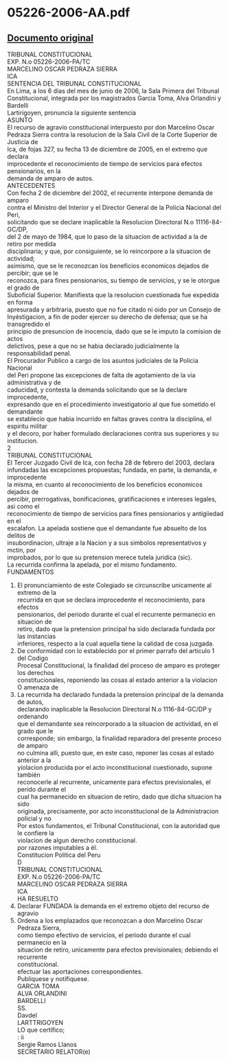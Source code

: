
05226-2006-AA.pdf
=================
  
[Documento original](https://tc.gob.pe/jurisprudencia/2007/05226-2006-AA.pdf)  
---  
TRIBUNAL CONSTITUCIONAL  
EXP. N.o 05226-2006-PA/TC  
MARCELINO OSCAR PEDRAZA SIERRA  
ICA  
SENTENCIA DEL TRIBUNAL CONSTITUCIONAL  
En Lima, a los 6 dias del mes de junio de 2006, la Sala Primera del Tribunal  
Constitucional, integrada por los magistrados Garcia Toma, Alva Orlandini y Bardelli  
Lartirigoyen, pronuncia la siguiente sentencia  
ASUNTO  
El recurso de agravio constitucional interpuesto por don Marcelino Oscar  
Pedraza Sierra contra la resolucion de la Sala Civil de la Corte Superior de Justicia de  
Ica, de fojas 327, su fecha 13 de diciembre de 2005, en el extremo que declara  
improcedente el reconocimiento de tiempo de servicios para efectos pensionarios, en la  
demanda de amparo de autos.  
ANTECEDENTES  
Con fecha 2 de diciembre del 2002, el recurrente interpone demanda de amparo  
contra el Ministro del Interior y el Director General de la Policia Nacional del Peri,  
solicitando que se declare inaplicable la Resolucion Directoral N.o 11116-84-GC/DP,  
del 2 de mayo de 1984, que lo paso de la situacion de actividad a la de retiro por medida  
disciplinaria; y que, por consiguiente, se lo reincorpore a la situacion de actividad;  
asimismo, que se le reconozcan los beneficios economicos dejados de percibir; que se le  
reconozca, para fines pensionarios, su tiempo de servicios, y se le otorgue el grado de  
Suboficial Superior. Manifiesta que la resolucion cuestionada fue expedida en forma  
apresurada y arbitraria, puesto que no fue citado ni oido por un Consejo de  
Inyéstigacion, a fin de poder ejercer su derecho de defensa; que se ha transgredido el  
principio de presuncion de inocencia, dado que se le imputo la comision de actos  
delictivos, pese a que no se habia declarado judicialmente la responsabilidad penal.  
El Procurador Publico a cargo de los asuntos judiciales de la Policia Nacional  
del Peri propone las excepciones de falta de agotamiento de la via administrativa y de  
caducidad, y contesta la demanda solicitando que se la declare improcedente,  
expresando que en el procedimiento investigatorio al que fue sometido el demandante  
se establecio que habia incurrido en faltas graves contra la disciplina, el espiritu militar  
y el decoro, por haber formulado declaraciones contra sus superiores y su institucion.  
2  
TRIBUNAL CONSTITUCIONAL  
El Tercer Juzgado Civil de Ica, con fecha 28 de febrero del 2003, declara  
infundadas las excepciones propuestas; fundada, en parte, la demanda, e improcedente  
la misma, en cuanto al reconocimiento de los beneficios economicos dejados de  
percibir, prerrogativas, bonificaciones, gratificaciones e intereses legales, asi como el  
reconocimiento de tiempo de servicios para fines pensionarios y antigiiedad en el  
escalafon. La apelada sostiene que el demandante fue absuelto de los delitos de  
insubordinacion, ultraje a la Nacion y a sus simbolos representativos y mctin, por  
improbados, por lo que su pretension merece tutela juridica (sic).  
La recurrida confirma la apelada, por el mismo fundamento.  
FUNDAMENTOS  
1. El pronunciamiento de este Colegiado se circunscribe unicamente al extremo de la  
recurrida en que se declara improcedente el reconocimiento, para efectos  
pensionarios, del periodo durante el cual el recurrente permanecio en situacion de  
retiro, dado que la pretension principal ha sido declarada fundada por las instancias  
inferiores, respecto a la cual aquella tiene la calidad de cosa juzgada.  
2. De conformidad con lo establecido por el primer parrafo del articulo 1 del Codigo  
Procesal Constitucional, la finalidad del proceso de amparo es proteger los derechos  
constitucionales, reponiendo las cosas al estado anterior a la violacion O amenaza de  
3. La recurrida ha declarado fundada la pretension principal de la demanda de autos,  
declarando inaplicable la Resolucion Directoral N.o 1116-84-GC/DP y ordenando  
que el demandante sea reincorporado a la situacion de actividad, en el grado que le  
corresponde; sin embargo, la finalidad reparadora del presente proceso de amparo  
no culmina alli, puesto que, en este caso, reponer las cosas al estado anterior a la  
yiolacion producida por el acto inconstitucional cuestionado, supone también  
reconocerle al recurrente, unicamente para efectos previsionales, el perido durante el  
cual ha permanecido en situacion de retiro, dado que dicha situacion ha sido  
originada, precisamente, por acto inconstitucional de la Administracion policial y no  
Por estos fundamentos, el Tribunal Constitucional, con la autoridad que le confiere la  
violacion de algun derecho constitucional.  
por razones imputables a él.  
Constitucion Politica del Peru  
D  
TRIBUNAL CONSTITUCIONAL  
EXP. N.o 05226-2006-PA/TC  
MARCELINO OSCAR PEDRAZA SIERRA  
ICA  
HA RESUELTO  
1. Declarar FUNDADA la demanda en el extremo objeto del recurso de agravio  
2. Ordena a los emplazados que reconozcan a don Marcelino Oscar Pedraza Sierra,  
como tiempo efectivo de servicios, el periodo durante el cual permanecio en la  
situacion de retiro, unicamente para efectos previsionales; debiendo el recurrente  
constitucional.  
efectuar las aportaciones correspondientes.  
Publiquese y notifiquese.  
GARCIA TOMA  
ALVA ORLANDINI  
BARDELLI  
SS.  
Davdel  
LARTTRIGOYEN  
LO que certifico;  
: ii  
Sergie Ramos Llanos  
SECRETARIO RELATOR(e)